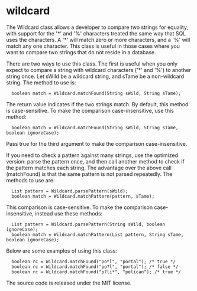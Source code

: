 # wildcard
The Wildcard class allows a developer to compare two strings for equality, with support for the '\*' and '%' characters treated the same way that SQL uses the characters. A '\*' will match zero or more characters, and a '%' will match any one character. This class is useful in those cases where you want to compare two strings that do not reside in a database.

There are two ways to use this class. The first is useful when you only expect to compare a string with wildcard characters ('\*' and '%') to another string once. Let sWild be a wildcard string, and sTame be a non-wildcard string. The method to use is:

```
  boolean match = Wildcard.matchFound(String sWild, String sTame);
```

The return value indicates if the two strings match. By default, this method is case-sensitive. To make the comparison case-insensitive, use this method:

```
  boolean match = Wildcard.matchFound(String sWild, String sTame, boolean ignoreCase);
```

Pass true for the third argument to make the comparison case-insensitive.

If you need to check a pattern against many strings, use the optimized version: parse the pattern once, and then call another method to check if the pattern matches each string. The advantage over the above call (matchFound) is that the same pattern is not parsed repeatedly. The methods to use are:

```
  List pattern = Wildcard.parsePattern(sWild);
  boolean match = Wildcard.matchPattern(pattern, sTame);
```

This comparison is case-sensitive. To make the comparison case-insensitive, instead use these methods:

```
  List pattern = Wildcard.parsePattern(String sWild, boolean ignoreCase);
  boolean match = Wildcard.matchPattern(List pattern, String sTame, boolean ignoreCase);
```

Below are some examples of using this class:

```
  boolean rc = Wildcard.matchFound("po*l", "portal"); /* true */
  boolean rc = Wildcard.matchFound("po?l", "portal"); /* false */
  boolean rc = Wildcard.matchFound("p?li*", "pelican"); /* true */
```

The source code is released under the MIT license.
